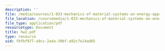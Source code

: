 ```yaml
---
description: ''
file: /media/courses/1-033-mechanics-of-material-systems-an-energy-approach-fall-2003/fbfbf977a9cc2a4a39bfa92c7e14ad65_hw2.pdf
file_location: /coursemedia/1-033-mechanics-of-material-systems-an-energy-approach-fall-2003/fbfbf977a9cc2a4a39bfa92c7e14ad65_hw2.pdf
file_type: application/pdf
resourcetype: Document
title: hw2.pdf
type: resource
uid: fbfbf977-a9cc-2a4a-39bf-a92c7e14ad65
---
```

